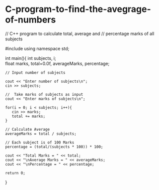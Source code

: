 # C-program-to-find-the-avegrage-of-numbers
// C++ program to calculate total, average and 
// percentage marks of all subjects 
    
#include <iostream>
using namespace std; 
    
int main(){
    int subjects, i;  
    float marks, total=0.0f, averageMarks, percentage;
    
    // Input number of subjects 
     
    cout << "Enter number of subjects\n";  
    cin >> subjects;  
    
    //  Take marks of subjects as input 
    cout << "Enter marks of subjects\n";
    
    for(i = 0; i < subjects; i++){
       cin >> marks;
       total += marks; 
    }
     
    // Calculate Average
    averageMarks = total / subjects;
     
    // Each subject is of 100 Marks 
    percentage = (total/(subjects * 100)) * 100;  
    
    cout << "Total Marks = " << total;  
    cout << "\nAverage Marks = " << averageMarks;  
    cout << "\nPercentage = " << percentage;  
 
    return 0;  
} 
